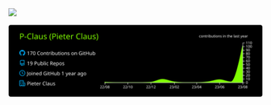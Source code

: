 <picture>
  <source media="(prefers-color-scheme: dark)" srcset="https://readme-typing-svg.demolab.com?font=VT323&size=25&pause=1000&color=00FF41&background=0D020800&vCenter=true&width=600&height=70&lines=Hi+there+%F0%9F%91%8B%2C+I'm+Pieter;I'm+a+student+at+Campus+19" />
  <img src="https://readme-typing-svg.demolab.com?font=VT323&size=25&pause=1000&color=008F11&vCenter=true&width=600&height=70&lines=Hi+there+%F0%9F%91%8B%2C+I'm+Pieter;I'm+a+student+at+Campus+19" />
</picture>



![](https://raw.githubusercontent.com/P-Claus/profile-stats/master/profile-summary-card-output/chartreuse_dark/0-profile-details.svg)


